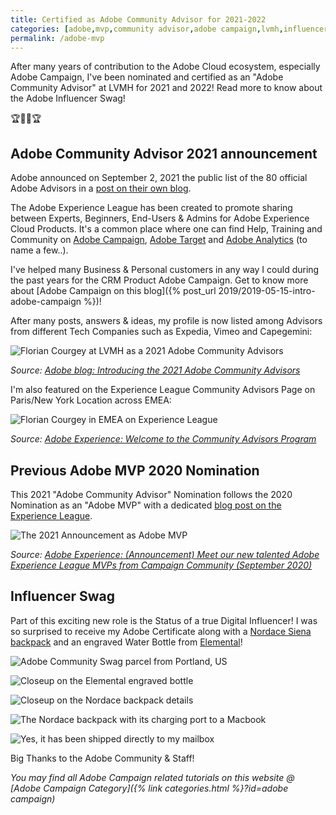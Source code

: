 ```yaml
---
title: Certified as Adobe Community Advisor for 2021-2022
categories: [adobe,mvp,community advisor,adobe campaign,lvmh,influencer]
permalink: /adobe-mvp
---
```


After many years of contribution to the Adobe Cloud ecosystem, especially Adobe Campaign, I've been nominated and certified as an "Adobe Community Advisor" at LVMH for 2021 and 2022! Read more to know about the Adobe Influencer Swag!

<p class="text-center">🏆🎒📝🏆</p>

<!--more-->

## Adobe Community Advisor 2021 announcement

Adobe announced on September 2, 2021 the public list of the 80 official Adobe Advisors in a [post on their own blog](https://blog.adobe.com/en/publish/2021/09/02/introducing-the-2021-adobe-community-advisors.html).

The Adobe Experience League has been created to promote sharing between Experts, Beginners, End-Users & Admins for Adobe Experience Cloud Products. It's a common place where one can find Help, Training and Community on [Adobe Campaign](https://business.adobe.com/products/campaign/adobe-campaign.html), [Adobe Target](https://business.adobe.com/products/target/adobe-target.html) and [Adobe Analytics](https://business.adobe.com/products/analytics/adobe-analytics.html) (to name a few..).

I've helped many Business & Personal customers in any way I could during the past years for the CRM Product Adobe Campaign. Get to know more about [Adobe Campaign on this blog]({% post_url 2019/2019-05-15-intro-adobe-campaign %})!

After many posts, answers & ideas, my profile is now listed among Advisors from different Tech Companies such as Expedia, Vimeo and Capegemini:

![Florian Courgey at LVMH as a 2021 Adobe Community Advisors](/assets/images/2021/adobe-mvp-community-advisor-post.jpg)

*Source: [Adobe blog: Introducing the 2021 Adobe Community Advisors](https://blog.adobe.com/en/publish/2021/09/02/introducing-the-2021-adobe-community-advisors.html)*

I'm also featured on the Experience League Community Advisors Page on Paris/New York Location across EMEA:

![Florian Courgey in EMEA on Experience League](/assets/images/2021/adobe-mvp-community-advisor-experience.png)

*Source: [Adobe Experience: Welcome to the Community Advisors Program](https://experienceleaguecommunities.adobe.com/t5/custom/page/page-id/communityadvisors)*

## Previous Adobe MVP 2020 Nomination

This 2021 "Adobe Community Advisor" Nomination follows the 2020 Nomination as an "Adobe MVP" with a dedicated [blog post on the Experience League](https://experienceleaguecommunities.adobe.com/t5/adobe-campaign-classic/announcement-meet-our-new-talented-adobe-experience-league-mvps/m-p/379553).

![The 2021 Announcement as Adobe MVP](/assets/images/2021/adobe-mvp-2020-announcement.png)

*Source: [Adobe Experience: (Announcement) Meet our new talented Adobe Experience League MVPs from Campaign Community (September 2020)](https://experienceleaguecommunities.adobe.com/t5/adobe-campaign-classic/announcement-meet-our-new-talented-adobe-experience-league-mvps/m-p/379553)*

## Influencer Swag

Part of this exciting new role is the Status of a true Digital Influencer! I was so surprised to receive my Adobe Certificate along with a [Nordace Siena backpack](https://nordace.com/fr/product/nordace-siena-smart-backpack/) and an engraved Water Bottle from [Elemental](https://www.elementalbottles.com/)!

![Adobe Community Swag parcel from Portland, US](/assets/images/2021/adobe-mvp-community-advisor-swag.jpg)

![Closeup on the Elemental engraved bottle](/assets/images/2021/adobe-mvp-elemental-water-bottle.jpg)

![Closeup on the Nordace backpack details](/assets/images/2021/adobe-mvp-nordace-backpack-details.jpg)

![The Nordace backpack with its charging port to a Macbook](/assets/images/2021/adobe-mvp-nordace-backpack-mac.jpg)

![Yes, it has been shipped directly to my mailbox](/assets/images/2021/adobe-shipping-to-Florian-Courgey.jpg)



Big Thanks to the Adobe Community & Staff!

*You may find all Adobe Campaign related tutorials on this website @ [Adobe Campaign Category]({% link categories.html %}?id=adobe campaign)*
